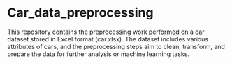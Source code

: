 # Car_data_preprocessing
This repository contains the preprocessing work performed on a car dataset stored in Excel format (car.xlsx). The dataset includes various attributes of cars, and the preprocessing steps aim to clean, transform, and prepare the data for further analysis or machine learning tasks.

